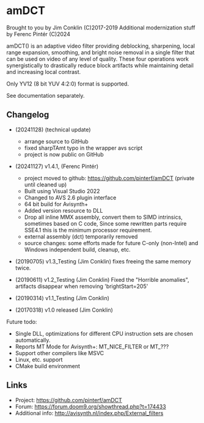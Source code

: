 # amDCT

Brought to you by Jim Conklin (C)2017-2019
Additional modernization stuff by Ferenc Pintér (C)2024

amDCT() is an adaptive video filter providing deblocking, sharpening, local range expansion, 
smoothing, and bright noise removal in a single filter that can be used on video of any level 
of quality. These four operations work synergistically to drastically reduce block artifacts 
while maintaining detail and increasing local contrast. 

Only YV12 (8 bit YUV 4:2:0) format is supported.

See documentation separately.

## Changelog
- (20241128) (technical update)

  - arrange source to GitHub
  - fixed sharpTAmt typo in the wrapper avs script
  - project is now public on GitHub

- (20241127) v1.4.1, (Ferenc Pintér)

  - project moved to github: https://github.com/pinterf/amDCT
    (private until cleaned up)
  - Built using Visual Studio 2022
  - Changed to AVS 2.6 plugin interface
  - 64 bit build for Avisynth+
  - Added version resource to DLL
  - Drop all inline MMX assembly, convert them to SIMD intrinsics, sometimes based on C code, 
    Since some rewritten parts require SSE4.1 this is the minimum processor requirement.
  - external assembly (dct) temporarily removed
  - source changes: some efforts made for future C-only (non-Intel) and Windows independent build, cleanup, etc.

- (20190705) v1.3_Testing (Jim Conklin)
  fixes freeing the same memory twice.

- (20190611) v1.2_Testing (Jim Conklin)
  Fixed the "Horrible anomalies", artifacts disappear when removing 'brightStart=205'

- (20190314) v1.1_Testing (Jim Conklin)

- (20170318) v1.0 released (Jim Conklin)

Future todo:
  - Single DLL, optimizations for different CPU instruction sets are chosen automatically.
  - Reports MT Mode for Avisynth+: MT_NICE_FILTER or MT_???
  - Support other compilers like MSVC
  - Linux, etc. support
  - CMake build environment

## Links
- Project: https://github.com/pinterf/amDCT
- Forum: https://forum.doom9.org/showthread.php?t=174433
- Additional info: http://avisynth.nl/index.php/External_filters